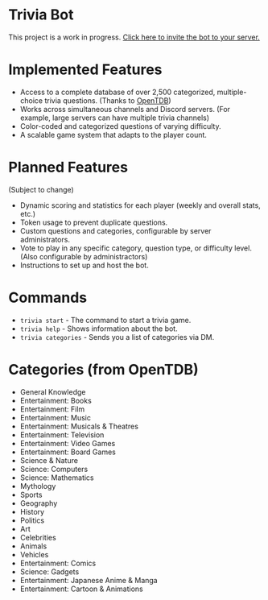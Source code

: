 # Trivia Bot
This project is a work in progress.
[Click here to invite the bot to your server.](https://discordapp.com/oauth2/authorize?client_id=337654994461261825&scope=bot)

# Implemented Features
- Access to a complete database of over 2,500 categorized, multiple-choice trivia questions. (Thanks to [OpenTDB](https://opentdb.com))
- Works across simultaneous channels and Discord servers. (For example, large servers can have multiple trivia channels)
- Color-coded and categorized questions of varying difficulty.
- A scalable game system that adapts to the player count.

# Planned Features
(Subject to change)
- Dynamic scoring and statistics for each player (weekly and overall stats, etc.)
- Token usage to prevent duplicate questions.
- Custom questions and categories, configurable by server administrators.
- Vote to play in any specific category, question type, or difficulty level. (Also configurable by administractors)
- Instructions to set up and host the bot.

# Commands
- `trivia start`  - The command to start a trivia game.
- `trivia help` - Shows information about the bot.
- `trivia categories` - Sends you a list of categories via DM.

# Categories (from OpenTDB)
- General Knowledge
- Entertainment: Books
- Entertainment: Film
- Entertainment: Music
- Entertainment: Musicals & Theatres
- Entertainment: Television
- Entertainment: Video Games
- Entertainment: Board Games
- Science & Nature
- Science: Computers
- Science: Mathematics
- Mythology
- Sports
- Geography
- History
- Politics
- Art
- Celebrities
- Animals
- Vehicles
- Entertainment: Comics
- Science: Gadgets
- Entertainment: Japanese Anime & Manga
- Entertainment: Cartoon & Animations
